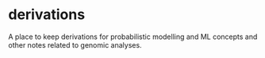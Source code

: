 # derivations
A place to keep derivations for probabilistic modelling and ML concepts and other notes related to genomic analyses.
